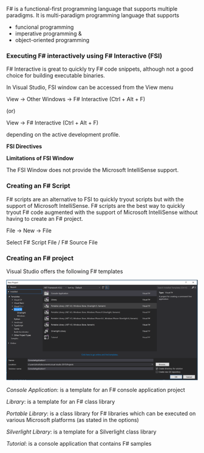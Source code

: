 

F# is a functional-first programming language that supports multiple paradigms. It is multi-paradigm programming language that supports

* funcional programming
* imperative programming &
* object-oriented programming

### Executing F# interactively using F# Interactive (FSI)

F# Interactive is great to quickly try F# code snippets, although not a good choice for building executable binaries. 

In Visual Studio, FSI window can be accessed from the View menu

View -> Other Windows -> F# Interactive (Ctrl + Alt + F)

(or)

View -> F# Interactive (Ctrl + Alt + F)

depending on the active development profile.

**FSI Directives**



**Limitations of FSI Window**

The FSI Window does not provide the Microsoft IntelliSense support. 

### Creating an F# Script

F# scripts are an alternative to FSI to quickly tryout scripts but with the support of Microsoft IntelliSense. F# scripts are the best way to quickly tryout F# code augmented with the support of Microsoft IntelliSense without having to create an F# project.

File -> New -> File

Select F# Script File / F# Source File

### Creating an F# project

Visual Studio offers the following F# templates

![](_misc/Creating%20an%20F%23%20project.PNG)

*Console Application*: is a template for an F# console application project

*Library*: is a template for an F# class library

*Portable Library*: is a class library for F# libraries which can be executed on various Microsoft platforms (as stated in the options)

*Silverlight Library*: is a template for a Silverlight class library

*Tutorial*: is a console application that contains F# samples



